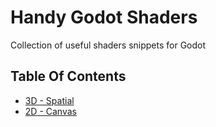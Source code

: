 # Handy Godot Shaders
Collection of useful shaders snippets for Godot

## Table Of Contents

- [3D - Spatial]()
- [2D - Canvas]()
  
